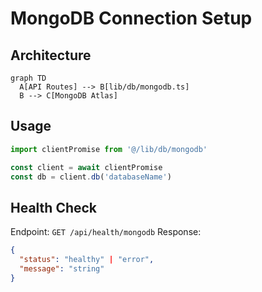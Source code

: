 # MongoDB Connection Setup

## Architecture
```mermaid
graph TD
  A[API Routes] --> B[lib/db/mongodb.ts]
  B --> C[MongoDB Atlas]
```

## Usage
```typescript
import clientPromise from '@/lib/db/mongodb'

const client = await clientPromise
const db = client.db('databaseName')
```

## Health Check
Endpoint: `GET /api/health/mongodb`
Response:
```json
{
  "status": "healthy" | "error",
  "message": "string"
}

